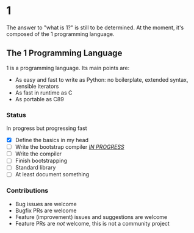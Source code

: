 # 1

The answer to "what is 1?" is still to be determined. At the moment, it's composed of the 1 programming language.

## The 1 Programming Language
1 is a programming language. Its main points are:
- As easy and fast to write as Python: no boilerplate, extended syntax, sensible iterators
- As fast in runtime as C
- As portable as C89

### Status
In progress but progressing fast

- [x] Define the basics in my head
- [ ] Write the bootstrap compiler [*IN PROGRESS*](bootstrap)
- [ ] Write the compiler
- [ ] Finish bootstrapping
- [ ] Standard library
- [ ] At least document something

### Contributions
- Bug issues are welcome
- Bugfix PRs are welcome
- Feature (improvement) issues and suggestions are welcome
- Feature PRs are *not* welcome, this is not a community project
